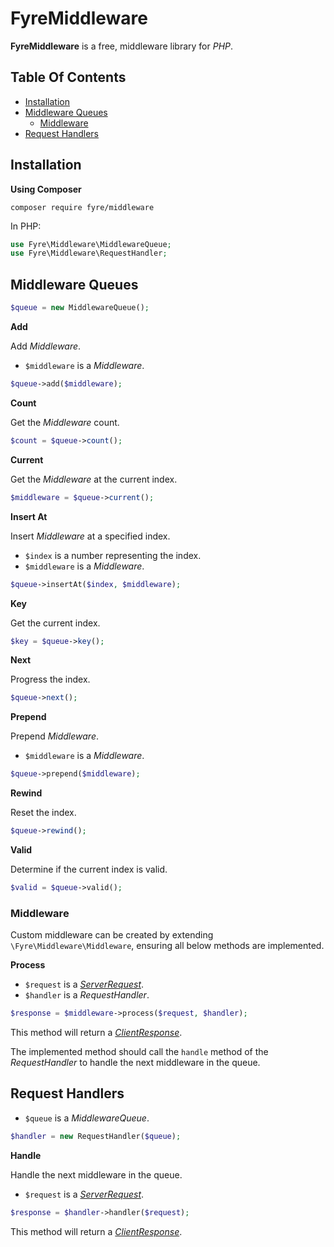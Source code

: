 # FyreMiddleware

**FyreMiddleware** is a free, middleware library for *PHP*.


## Table Of Contents
- [Installation](#installation)
- [Middleware Queues](#middleware-queues)
    - [Middleware](#middleware)
- [Request Handlers](#request-handlers)



## Installation

**Using Composer**

```
composer require fyre/middleware
```

In PHP:

```php
use Fyre\Middleware\MiddlewareQueue;
use Fyre\Middleware\RequestHandler;
```


## Middleware Queues

```php
$queue = new MiddlewareQueue();
```

**Add**

Add *Middleware*.

- `$middleware` is a *Middleware*.

```php
$queue->add($middleware);
```

**Count**

Get the *Middleware* count.

```php
$count = $queue->count();
```

**Current**

Get the *Middleware* at the current index.

```php
$middleware = $queue->current();
```

**Insert At**

Insert *Middleware* at a specified index.

- `$index` is a number representing the index.
- `$middleware` is a *Middleware*.

```php
$queue->insertAt($index, $middleware);
```

**Key**

Get the current index.

```php
$key = $queue->key();
```

**Next**

Progress the index.

```php
$queue->next();
```

**Prepend**

Prepend *Middleware*.

- `$middleware` is a *Middleware*.

```php
$queue->prepend($middleware);
```

**Rewind**

Reset the index.

```php
$queue->rewind();
```

**Valid**

Determine if the current index is valid.

```php
$valid = $queue->valid();
```


### Middleware

Custom middleware can be created by extending `\Fyre\Middleware\Middleware`, ensuring all below methods are implemented.

**Process**

- `$request` is a [*ServerRequest*](https://github.com/elusivecodes/FyreServer#server-requests).
- `$handler` is a *RequestHandler*.

```php
$response = $middleware->process($request, $handler);
```

This method will return a [*ClientResponse*](https://github.com/elusivecodes/FyreServer#client-responses).

The implemented method should call the `handle` method of the *RequestHandler* to handle the next middleware in the queue.


## Request Handlers

- `$queue` is a *MiddlewareQueue*.

```php
$handler = new RequestHandler($queue);
```

**Handle**

Handle the next middleware in the queue.

- `$request` is a [*ServerRequest*](https://github.com/elusivecodes/FyreServer#server-requests).

```php
$response = $handler->handler($request);
```

This method will return a [*ClientResponse*](https://github.com/elusivecodes/FyreServer#client-responses).